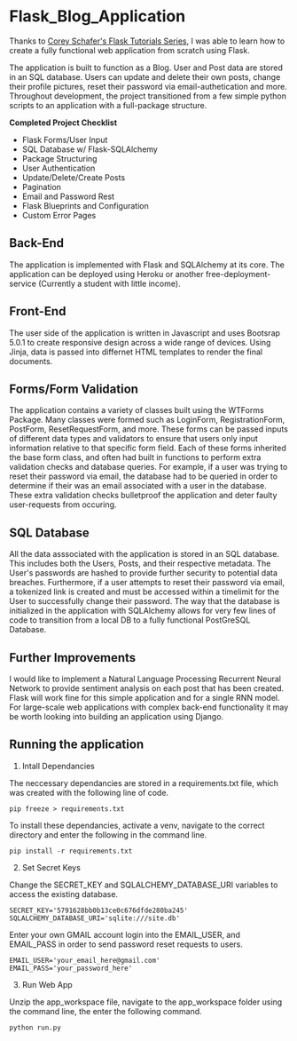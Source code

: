 # Flask_Blog_Application

Thanks to [Corey Schafer's Flask Tutorials Series](https://www.youtube.com/playlist?list=PL-osiE80TeTs4UjLw5MM6OjgkjFeUxCYH), I was able to learn how to create a fully functional web application from scratch using Flask.

The application is built to function as a Blog. User and Post data are stored in an SQL database. Users can update and delete their own posts, change their profile pictures, reset their password via email-authetication and more. Throughout development, the project transitioned from a few simple python scripts to an application with a full-package structure.

__Completed Project Checklist__

- Flask Forms/User Input
- SQL Database w/ Flask-SQLAlchemy
- Package Structuring
- User Authentication
- Update/Delete/Create Posts
- Pagination
- Email and Password Rest
- Flask Blueprints and Configuration
- Custom Error Pages

## Back-End 

The application is implemented with Flask and SQLAlchemy at its core. The application can be deployed using Heroku or another free-deployment-service (Currently a student with little income).

## Front-End

The user side of the application is written in Javascript and uses Bootsrap 5.0.1 to create responsive design across a wide range of devices. Using Jinja, data is passed into differnet HTML templates to render the final documents.

## Forms/Form Validation

The application contains a variety of classes built using the WTForms Package. Many classes were formed such as LoginForm, RegistrationForm, PostForm, ResetRequestForm, and more. These forms can be passed inputs of different data types and validators to ensure that users only input information relative to that specific form field. Each of these forms inherited the base form class, and often had built in functions to perform extra validation checks and database queries. For example, if a user was trying to reset their password via email, the database had to be queried in order to determine if their was an email associated with a user in the database. These extra validation checks bulletproof the application and deter faulty user-requests from occuring.

## SQL Database

All the data asssociated with the application is stored in an SQL database. This includes both the Users, Posts, and their respective metadata. The User's passwords are hashed to provide further security to potential data breaches. Furthermore, if a user attempts to reset their password via email, a tokenized link is created and must be accessed within a timelimit for the User to successfully change their password. The way that the database is initialized in the application with SQLAlchemy allows for very few lines of code to transition from a local DB to a fully functional PostGreSQL Database.

## Further Improvements

I would like to implement a Natural Language Processing Recurrent Neural Network to provide sentiment analysis on each post that has been created. Flask will work fine for this simple application and for a single RNN model. For large-scale web applications with complex back-end functionality it may be worth looking into building an application using Django.

## Running the application

1. Intall Dependancies

The neccessary dependancies are stored in a requirements.txt file, which was created with the following line of code.

`pip freeze > requirements.txt`

To install these dependancies, activate a venv, navigate to the correct directory and enter the following in the command line.

`pip install -r requirements.txt`

2. Set Secret Keys

Change the SECRET_KEY and SQLALCHEMY_DATABASE_URI variables to access the existing database.

```
SECRET_KEY='5791628bb0b13ce0c676dfde280ba245'
SQLALCHEMY_DATABASE_URI='sqlite:///site.db'
```

Enter your own GMAIL account login into the EMAIL_USER, and EMAIL_PASS in order to send password reset requests to users.

```
EMAIL_USER='your_email_here@gmail.com'
EMAIL_PASS='your_password_here'
```


3. Run Web App

Unzip the app_workspace file, navigate to the app_workspace folder using the command line, the enter the following command.

`python run.py`
